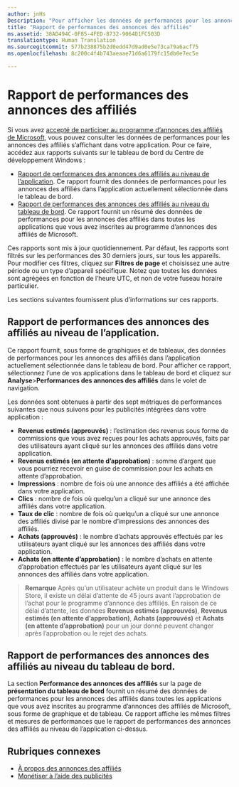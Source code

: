 ```yaml
---
author: jnHs
Description: "Pour afficher les données de performances pour les annonces des affiliés dans vos applications, utilisez les rapports de performances des annonces des affiliés au niveau du compte et de l’application dans le tableau de bord du Centre de développement Windows."
title: "Rapport de performances des annonces des affiliés"
ms.assetid: 38AD494C-0F85-4FED-8732-9064D1FC503D
translationtype: Human Translation
ms.sourcegitcommit: 577b238875b2d0edd47d9ad0e5e73ca79a6acf75
ms.openlocfilehash: 8c200c4f4b743aeaae71d6a6179fc15db0e7ec5e

---
```


# Rapport de performances des annonces des affiliés

Si vous avez [accepté de participer au programme d’annonces des affiliés de Microsoft](about-affiliate-ads.md), vous pouvez consulter les données de performances pour les annonces des affiliés s’affichant dans votre application. Pour ce faire, accédez aux rapports suivants sur le tableau de bord du Centre de développement Windows :

-   [Rapport de performances des annonces des affiliés au niveau de l’application](affiliates-performance-report.md#app-level-affiliates-performance-report). Ce rapport fournit des données de performances pour les annonces des affiliés dans l’application actuellement sélectionnée dans le tableau de bord.
-   [Rapport de performances des annonces des affiliés au niveau du tableau de bord](affiliates-performance-report.md#dashboard-level-affiliates-performance-report). Ce rapport fournit un résumé des données de performances pour les annonces des affiliés dans toutes les applications que vous avez inscrites au programme d’annonces des affiliés de Microsoft.

Ces rapports sont mis à jour quotidiennement. Par défaut, les rapports sont filtrés sur les performances des 30 derniers jours, sur tous les appareils. Pour modifier ces filtres, cliquez sur **Filtres de page** et choisissez une autre période ou un type d’appareil spécifique. Notez que toutes les données sont agrégées en fonction de l’heure UTC, et non de votre fuseau horaire particulier.

Les sections suivantes fournissent plus d’informations sur ces rapports.

## Rapport de performances des annonces des affiliés au niveau de l’application.

Ce rapport fournit, sous forme de graphiques et de tableaux, des données de performances pour les annonces des affiliés dans l’application actuellement sélectionnée dans le tableau de bord. Pour afficher ce rapport, sélectionnez l’une de vos applications dans le tableau de bord et cliquez sur **Analyse**&gt;**Performances des annonces des affiliés** dans le volet de navigation.

Les données sont obtenues à partir des sept métriques de performances suivantes que nous suivons pour les publicités intégrées dans votre application :

-   **Revenus estimés (approuvés)** : l’estimation des revenus sous forme de commissions que vous avez reçues pour les achats approuvés, faits par des utilisateurs ayant cliqué sur les annonces des affiliés dans votre application.
-   **Revenus estimés (en attente d’approbation)** : somme d’argent que vous pourriez recevoir en guise de commission pour les achats en attente d’approbation.
-   **Impressions** : nombre de fois où une annonce des affiliés a été affichée dans votre application.
-   **Clics** : nombre de fois où quelqu’un a cliqué sur une annonce des affiliés dans votre application.
-   **Taux de clic** : nombre de fois où quelqu’un a cliqué sur une annonce des affiliés divisé par le nombre d’impressions des annonces des affiliés.
-   **Achats (approuvés)** : le nombre d’achats approuvés effectués par les utilisateurs ayant cliqué sur les annonces des affiliés dans votre application.
-   **Achats (en attente d’approbation)** : le nombre d’achats en attente d’approbation effectués par les utilisateurs ayant cliqué sur les annonces des affiliés dans votre application.

> **Remarque** Après qu’un utilisateur achète un produit dans le Windows Store, il existe un délai d’attente de 45 jours avant l’approbation de l’achat pour le programme d’annonce des affiliés. En raison de ce délai d’attente, les données **Revenus estimés (approuvés)**, **Revenus estimés (en attente d’approbation)**, **Achats (approuvés)** et **Achats (en attente d’approbation)** pour un jour donné peuvent changer après l’approbation ou le rejet des achats.

## Rapport de performances des annonces des affiliés au niveau du tableau de bord.

La section **Performance des annonces des affiliés** sur la page de **présentation du tableau de bord** fournit un résumé des données de performances pour les annonces des affiliés dans toutes les applications que vous avez inscrites au programme d’annonces des affiliés de Microsoft, sous forme de graphique et de tableau. Ce rapport affiche les mêmes filtres et mesures de performances que le rapport de performances des annonces des affiliés au niveau de l’application ci-dessus.

## Rubriques connexes

* [À propos des annonces des affiliés](about-affiliate-ads.md)
* [Monétiser à l’aide des publicités](monetize-with-ads.md)
 

 



<!--HONumber=Jun16_HO4-->


